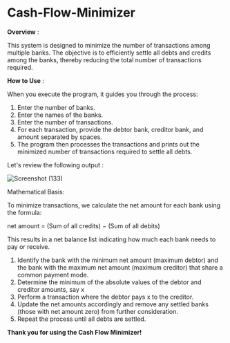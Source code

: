# Cash-Flow-Minimizer
**Overview** :

This system is designed to minimize the number of transactions among multiple banks. The objective is to efficiently settle all debts and credits among the banks, thereby reducing the total number of transactions required.


**How to Use** :

When you execute the program, it guides you through the process:
1. Enter the number of banks.
2. Enter the names of the banks.
3. Enter the number of transactions.
4. For each transaction, provide the debtor bank, creditor bank, and amount separated by spaces.
5. The program then processes the transactions and prints out the minimized number of transactions required to settle all debts.

Let's review the following output :

![Screenshot (133)](https://github.com/HIMANSHIWANJARI/Cash-Flow-Minimizer/assets/126982834/e5c4bf2e-038f-40a3-add1-7bdff5770ec5)

Mathematical Basis: 

To minimize transactions, we calculate the net amount for each bank using the formula:

net amount = (Sum of all credits) − (Sum of all debits)

This results in a net balance list indicating how much each bank needs to pay or receive.
1. Identify the bank with the minimum net amount (maximum debtor) and the bank with the maximum net amount (maximum creditor) that share a common payment mode.
2. Determine the minimum of the absolute values of the debtor and creditor amounts, say x
3. Perform a transaction where the debtor pays x to the creditor.
4. Update the net amounts accordingly and remove any settled banks (those with net amount zero) from further consideration.
5. Repeat the process until all debts are settled.

**Thank you for using the Cash Flow Minimizer!**

